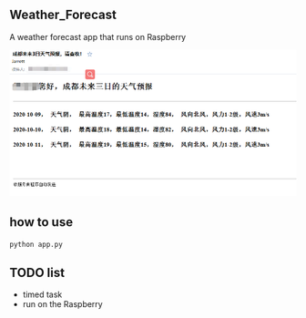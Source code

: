 ## Weather_Forecast
A weather forecast app that runs on Raspberry

![sceenshot/jf](sceenshot/weather1.png)

## how to use

`python app.py`

## TODO list

- timed task
- run on the Raspberry
